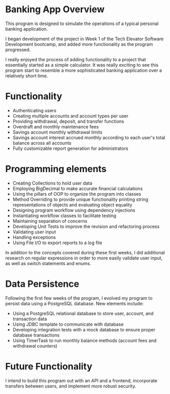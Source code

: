 # Banking App Overview

This program is designed to simulate the operations of a typical personal banking application.

I began development of the project in Week 1 of the Tech Elevator Software Development bootcamp, and added more functionality as the program progressed.

I really enjoyed the process of adding functionality to a project that essentially started as a simple calculator. It was really exciting to see this program start to resemble a more sophisticated banking application over a relatively short time.


# Functionality
- Authenticating users
- Creating multiple accounts and account types per user
- Providing withdrawal, deposit, and transfer functions
- Overdraft and monthly maintenance fees
- Savings account monthly withdrawal limits
- Savings account interest accrued monthly according to each user's total balance across all accounts
- Fully customizable report generation for administrators 

# Programming elements
- Creating Collections to hold user data 
- Employing BigDecimal to make accurate financial calculations 
- Using the pillars of OOP to organize the program into classes 
- Method Overriding to provide unique functionality printing string representations of objects and evaluating object equality 
- Designing program workflow using dependency injections
- Instantiating workflow classes to facilitate testing
- Maintaining separation of concerns 
- Developing Unit Tests to improve the revision and refactoring process 
- Validating user input 
- Handling exceptions 
- Using File I/O to export reports to a log file

In addition to the concepts covered during these first weeks, I did additional research on regular expressions in order to more easily validate user input, as well as switch statements and enums.

# Data Persistence
Following the first few weeks of the program, I evolved my program to persist data using a PostgreSQL database. New elements include:

- Using a PostgreSQL relational database to store user, account, and transaction data
- Using JDBC template to communicate with database
- Developing integration tests with a mock database to ensure proper database transactions
- Using TimerTask to run monthly balance methods (account fees and withdrawal counters)


# Future Functionality
I intend to build this program out with an API and a frontend, incorporate transfers between users, and implement more robust security.


